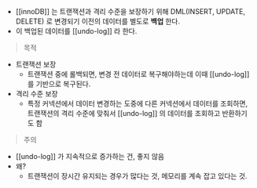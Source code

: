 - [[innoDB]] 는 트랜잭션과 격리 수준을 보장하기 위해 DML(INSERT, UPDATE, DELETE) 로 변경되기 이전의 데이터를 별도로 **백업** 한다.
- 이 백업된 데이터를 [[undo-log]] 라 한다.

> 목적

- 트랜잭션 보장
	- 트랜잭션 중에 롤백되면, 변경 전 데이터로 복구해야하는데 이때 [[undo-log]] 를 기반으로 복구된다.
- 격리 수준 보장
	- 특정 커넥션에서 데이터 변경하는 도중에 다른 커넥션에서 데이터를 조회하면, 트랜잭션의 격리 수준에 맞춰서 [[undo-log]] 의 데이터를 조회하고 반환하기도 함


> 주의

- [[undo-log]] 가 지속적으로 증가하는 건, 좋지 않음
- 왜?
	- 트랜잭션이 장시간 유지되는 경우가 많다는 것, 메모리를 계속 잡고 있다는 것.